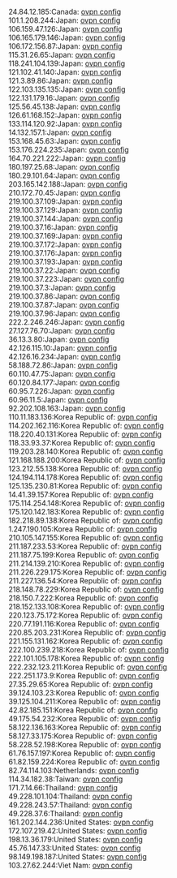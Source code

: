 24.84.12.185:Canada: [ovpn config](vpn/24_84_12_185.ovpn)  
101.1.208.244:Japan: [ovpn config](vpn/101_1_208_244.ovpn)  
106.159.47.126:Japan: [ovpn config](vpn/106_159_47_126.ovpn)  
106.165.179.146:Japan: [ovpn config](vpn/106_165_179_146.ovpn)  
106.172.156.87:Japan: [ovpn config](vpn/106_172_156_87.ovpn)  
115.31.26.65:Japan: [ovpn config](vpn/115_31_26_65.ovpn)  
118.241.104.139:Japan: [ovpn config](vpn/118_241_104_139.ovpn)  
121.102.41.140:Japan: [ovpn config](vpn/121_102_41_140.ovpn)  
121.3.89.86:Japan: [ovpn config](vpn/121_3_89_86.ovpn)  
122.103.135.135:Japan: [ovpn config](vpn/122_103_135_135.ovpn)  
122.131.179.16:Japan: [ovpn config](vpn/122_131_179_16.ovpn)  
125.56.45.138:Japan: [ovpn config](vpn/125_56_45_138.ovpn)  
126.61.168.152:Japan: [ovpn config](vpn/126_61_168_152.ovpn)  
133.114.120.92:Japan: [ovpn config](vpn/133_114_120_92.ovpn)  
14.132.157.1:Japan: [ovpn config](vpn/14_132_157_1.ovpn)  
153.168.45.63:Japan: [ovpn config](vpn/153_168_45_63.ovpn)  
153.176.224.235:Japan: [ovpn config](vpn/153_176_224_235.ovpn)  
164.70.221.222:Japan: [ovpn config](vpn/164_70_221_222.ovpn)  
180.197.25.68:Japan: [ovpn config](vpn/180_197_25_68.ovpn)  
180.29.101.64:Japan: [ovpn config](vpn/180_29_101_64.ovpn)  
203.165.142.188:Japan: [ovpn config](vpn/203_165_142_188.ovpn)  
210.172.70.45:Japan: [ovpn config](vpn/210_172_70_45.ovpn)  
219.100.37.109:Japan: [ovpn config](vpn/219_100_37_109.ovpn)  
219.100.37.129:Japan: [ovpn config](vpn/219_100_37_129.ovpn)  
219.100.37.144:Japan: [ovpn config](vpn/219_100_37_144.ovpn)  
219.100.37.16:Japan: [ovpn config](vpn/219_100_37_16.ovpn)  
219.100.37.169:Japan: [ovpn config](vpn/219_100_37_169.ovpn)  
219.100.37.172:Japan: [ovpn config](vpn/219_100_37_172.ovpn)  
219.100.37.176:Japan: [ovpn config](vpn/219_100_37_176.ovpn)  
219.100.37.193:Japan: [ovpn config](vpn/219_100_37_193.ovpn)  
219.100.37.22:Japan: [ovpn config](vpn/219_100_37_22.ovpn)  
219.100.37.223:Japan: [ovpn config](vpn/219_100_37_223.ovpn)  
219.100.37.3:Japan: [ovpn config](vpn/219_100_37_3.ovpn)  
219.100.37.86:Japan: [ovpn config](vpn/219_100_37_86.ovpn)  
219.100.37.87:Japan: [ovpn config](vpn/219_100_37_87.ovpn)  
219.100.37.96:Japan: [ovpn config](vpn/219_100_37_96.ovpn)  
222.2.246.246:Japan: [ovpn config](vpn/222_2_246_246.ovpn)  
27.127.76.70:Japan: [ovpn config](vpn/27_127_76_70.ovpn)  
36.13.3.80:Japan: [ovpn config](vpn/36_13_3_80.ovpn)  
42.126.115.10:Japan: [ovpn config](vpn/42_126_115_10.ovpn)  
42.126.16.234:Japan: [ovpn config](vpn/42_126_16_234.ovpn)  
58.188.72.86:Japan: [ovpn config](vpn/58_188_72_86.ovpn)  
60.110.47.75:Japan: [ovpn config](vpn/60_110_47_75.ovpn)  
60.120.84.177:Japan: [ovpn config](vpn/60_120_84_177.ovpn)  
60.95.7.226:Japan: [ovpn config](vpn/60_95_7_226.ovpn)  
60.96.11.5:Japan: [ovpn config](vpn/60_96_11_5.ovpn)  
92.202.108.163:Japan: [ovpn config](vpn/92_202_108_163.ovpn)  
110.11.183.136:Korea Republic of: [ovpn config](vpn/110_11_183_136.ovpn)  
114.202.162.116:Korea Republic of: [ovpn config](vpn/114_202_162_116.ovpn)  
118.220.40.131:Korea Republic of: [ovpn config](vpn/118_220_40_131.ovpn)  
118.33.93.37:Korea Republic of: [ovpn config](vpn/118_33_93_37.ovpn)  
119.203.28.140:Korea Republic of: [ovpn config](vpn/119_203_28_140.ovpn)  
121.168.188.200:Korea Republic of: [ovpn config](vpn/121_168_188_200.ovpn)  
123.212.55.138:Korea Republic of: [ovpn config](vpn/123_212_55_138.ovpn)  
124.194.114.178:Korea Republic of: [ovpn config](vpn/124_194_114_178.ovpn)  
125.135.230.81:Korea Republic of: [ovpn config](vpn/125_135_230_81.ovpn)  
14.41.39.157:Korea Republic of: [ovpn config](vpn/14_41_39_157.ovpn)  
175.114.254.148:Korea Republic of: [ovpn config](vpn/175_114_254_148.ovpn)  
175.120.142.183:Korea Republic of: [ovpn config](vpn/175_120_142_183.ovpn)  
182.218.89.138:Korea Republic of: [ovpn config](vpn/182_218_89_138.ovpn)  
1.247.190.105:Korea Republic of: [ovpn config](vpn/1_247_190_105.ovpn)  
210.105.147.155:Korea Republic of: [ovpn config](vpn/210_105_147_155.ovpn)  
211.187.233.53:Korea Republic of: [ovpn config](vpn/211_187_233_53.ovpn)  
211.187.75.199:Korea Republic of: [ovpn config](vpn/211_187_75_199.ovpn)  
211.214.139.210:Korea Republic of: [ovpn config](vpn/211_214_139_210.ovpn)  
211.226.229.175:Korea Republic of: [ovpn config](vpn/211_226_229_175.ovpn)  
211.227.136.54:Korea Republic of: [ovpn config](vpn/211_227_136_54.ovpn)  
218.148.78.229:Korea Republic of: [ovpn config](vpn/218_148_78_229.ovpn)  
218.150.7.222:Korea Republic of: [ovpn config](vpn/218_150_7_222.ovpn)  
218.152.133.108:Korea Republic of: [ovpn config](vpn/218_152_133_108.ovpn)  
220.123.75.172:Korea Republic of: [ovpn config](vpn/220_123_75_172.ovpn)  
220.77.191.116:Korea Republic of: [ovpn config](vpn/220_77_191_116.ovpn)  
220.85.203.231:Korea Republic of: [ovpn config](vpn/220_85_203_231.ovpn)  
221.155.131.162:Korea Republic of: [ovpn config](vpn/221_155_131_162.ovpn)  
222.100.239.218:Korea Republic of: [ovpn config](vpn/222_100_239_218.ovpn)  
222.101.105.178:Korea Republic of: [ovpn config](vpn/222_101_105_178.ovpn)  
222.232.123.211:Korea Republic of: [ovpn config](vpn/222_232_123_211.ovpn)  
222.251.173.9:Korea Republic of: [ovpn config](vpn/222_251_173_9.ovpn)  
27.35.29.65:Korea Republic of: [ovpn config](vpn/27_35_29_65.ovpn)  
39.124.103.23:Korea Republic of: [ovpn config](vpn/39_124_103_23.ovpn)  
39.125.104.211:Korea Republic of: [ovpn config](vpn/39_125_104_211.ovpn)  
42.82.185.151:Korea Republic of: [ovpn config](vpn/42_82_185_151.ovpn)  
49.175.54.232:Korea Republic of: [ovpn config](vpn/49_175_54_232.ovpn)  
58.122.136.163:Korea Republic of: [ovpn config](vpn/58_122_136_163.ovpn)  
58.127.33.175:Korea Republic of: [ovpn config](vpn/58_127_33_175.ovpn)  
58.228.52.198:Korea Republic of: [ovpn config](vpn/58_228_52_198.ovpn)  
61.76.157.197:Korea Republic of: [ovpn config](vpn/61_76_157_197.ovpn)  
61.82.159.224:Korea Republic of: [ovpn config](vpn/61_82_159_224.ovpn)  
82.74.114.103:Netherlands: [ovpn config](vpn/82_74_114_103.ovpn)  
114.34.182.38:Taiwan: [ovpn config](vpn/114_34_182_38.ovpn)  
171.7.14.66:Thailand: [ovpn config](vpn/171_7_14_66.ovpn)  
49.228.101.104:Thailand: [ovpn config](vpn/49_228_101_104.ovpn)  
49.228.243.57:Thailand: [ovpn config](vpn/49_228_243_57.ovpn)  
49.228.37.6:Thailand: [ovpn config](vpn/49_228_37_6.ovpn)  
161.202.144.236:United States: [ovpn config](vpn/161_202_144_236.ovpn)  
172.107.219.42:United States: [ovpn config](vpn/172_107_219_42.ovpn)  
198.13.36.179:United States: [ovpn config](vpn/198_13_36_179.ovpn)  
45.76.147.33:United States: [ovpn config](vpn/45_76_147_33.ovpn)  
98.149.198.187:United States: [ovpn config](vpn/98_149_198_187.ovpn)  
103.27.62.244:Viet Nam: [ovpn config](vpn/103_27_62_244.ovpn)  
